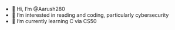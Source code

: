 - 👋 Hi, I’m @Aarush280
- 👀 I’m interested in reading and coding, particularly cybersecurity
- 🌱 I’m currently learning C via CS50

<!---
Aarush280/Aarush280 is a ✨ special ✨ repository because its `README.md` (this file) appears on your GitHub profile.
You can click the Preview link to take a look at your changes.
--->
